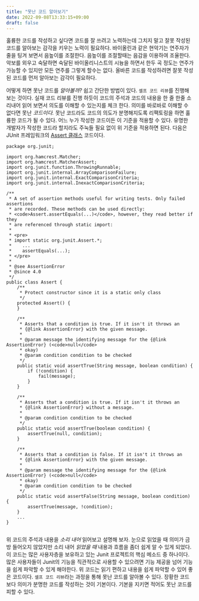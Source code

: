 ```yaml
---
title: "못난 코드 알아보기"
date: 2022-09-08T13:33:15+09:00
draft: false
---
```


훌륭한 코드를 작성하고 싶다면 코드를 잘 쓰려고 노력하는데 그치지 말고 잘못 작성된 코드를 알아보는 감각을 키우는 노력이 필요하다. 바이올린과 같은 현악기는 연주자가 줄을 팅겨 보면서 음높이를 조절한다. 음높이를 조절할때는 음감을 이용하여 조율한다. 악보를 외우고 숙달하면 숙달된 바이올리니스트의 시늉을 하면서 한두 곡 정도는 연주가 가능할 수 있지만 모든 연주를 그렇게 할수는 없다. 올바른 코드를 작성하려면 잘못 작성된 코드를 먼저 알아보는 감각이 필요하다.

어떻게 하면 못난 코드를 *알아볼까?* 쉽고 간단한 방법이 있다.  `셀프 코드 리뷰`를 진행해 보는 것이다. 실재 코드 리뷰를 진행 하듯이 코드의 주석과 코드의 내용을 한 줄 한줄 소리내어 읽어 보면서 의도를 이해할 수 있는지를 체크 한다. 의미를 바로바로 이해할 수 없다면 못난 *코드이다.* 못난 코드라도 코드의 의도가 분명해지도록 리팩토링을 하면 훌륭한 코드가 될 수 있다. 어느 누가 작성한 코드이든 이 기준을 적용할 수 있다. 유명한 개발자가 작성한 코드라 할지라도 주눅들 필요 없이 위 기준을 적용하면 된다. 다음은 JUnit 프레임워크의 [Assert 클래스](https://github.com/junit-team/junit4/blob/main/src/main/java/org/junit/Assert.java) 코드이다.

```
package org.junit;

import org.hamcrest.Matcher;
import org.hamcrest.MatcherAssert;
import org.junit.function.ThrowingRunnable;
import org.junit.internal.ArrayComparisonFailure;
import org.junit.internal.ExactComparisonCriteria;
import org.junit.internal.InexactComparisonCriteria;

/**
 * A set of assertion methods useful for writing tests. Only failed assertions
 * are recorded. These methods can be used directly:
 * <code>Assert.assertEquals(...)</code>, however, they read better if they
 * are referenced through static import:
 *
 * <pre>
 * import static org.junit.Assert.*;
 *    ...
 *    assertEquals(...);
 * </pre>
 *
 * @see AssertionError
 * @since 4.0
 */
public class Assert {
    /**
     * Protect constructor since it is a static only class
     */
    protected Assert() {
    }

    /**
     * Asserts that a condition is true. If it isn't it throws an
     * {@link AssertionError} with the given message.
     *
     * @param message the identifying message for the {@link AssertionError} (<code>null</code>
     * okay)
     * @param condition condition to be checked
     */
    public static void assertTrue(String message, boolean condition) {
        if (!condition) {
            fail(message);
        }
    }

    /**
     * Asserts that a condition is true. If it isn't it throws an
     * {@link AssertionError} without a message.
     *
     * @param condition condition to be checked
     */
    public static void assertTrue(boolean condition) {
        assertTrue(null, condition);
    }

    /**
     * Asserts that a condition is false. If it isn't it throws an
     * {@link AssertionError} with the given message.
     *
     * @param message the identifying message for the {@link AssertionError} (<code>null</code>
     * okay)
     * @param condition condition to be checked
     */
    public static void assertFalse(String message, boolean condition) {
        assertTrue(message, !condition);
    }
    ...
}
    
```

위 코드의 주석과 내용을 *소리 내어* 읽어보고 설명해 보자. 눈으로 읽었을 때 의미가 금방 들어오지 않았지만 소리 내어 *읽었을 때* 내용과 흐름을 좀더 쉽게 알 수 있게 되었다. 이 코드는 많은 사용자층을 보유하고 있는 Junit 프로젝트의 핵심 메소드 중 하나이다. 많은 사용자들이 Junit의 기능을 직관적으로 사용할 수 있으려면 기능 제공을 넘어 기능을 쉽게 파악할 수 있게 해야한다. 위 코드는 읽기 편하고 내용을 쉽게 파악할 수 있어 좋은 코드이다. `셀프 코드 리뷰`라는 과정을 통해 못난 코드를 알아볼 수 있다. 장황한 코드 보다 의미가 분명한 코드를 작성하는 것이 기본이다. 기본을 지키면 적어도 못난 코드를 피할 수 있다.

